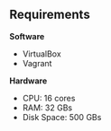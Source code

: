 ## Requirements
**Software**
* VirtualBox
* Vagrant

**Hardware**
* CPU: 16 cores
* RAM: 32 GBs
* Disk Space: 500 GBs 